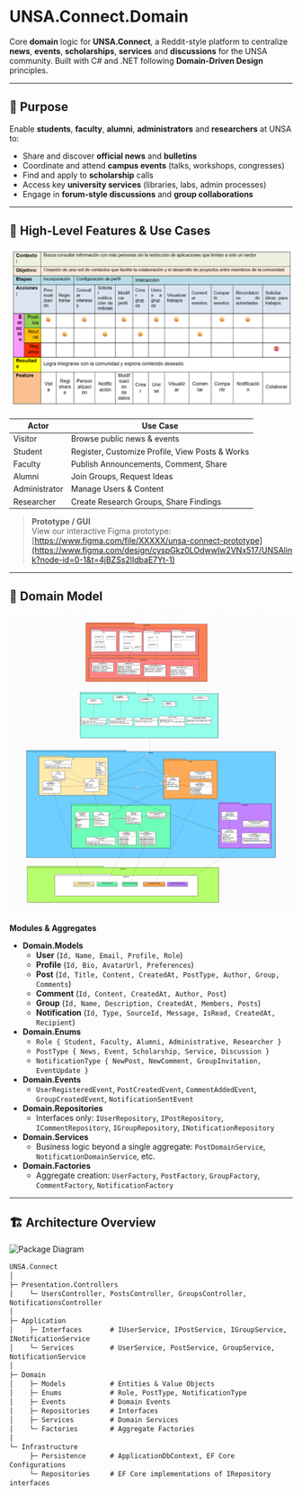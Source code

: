 # UNSA.Connect.Domain

Core **domain** logic for **UNSA.Connect**, a Reddit-style platform to centralize **news**, **events**, **scholarships**, **services** and **discussions** for the UNSA community. Built with C# and .NET following **Domain-Driven Design** principles.

---

## 🎯 Purpose

Enable **students**, **faculty**, **alumni**, **administrators** and **researchers** at UNSA to:
- Share and discover **official news** and **bulletins**  
- Coordinate and attend **campus events** (talks, workshops, congresses)  
- Find and apply to **scholarship** calls  
- Access key **university services** (libraries, labs, admin processes)  
- Engage in **forum-style discussions** and **group collaborations**

---

## 🚀 High-Level Features & Use Cases

![Use Cases Diagram](docs/use-cases.png)

| Actor        | Use Case                              |
|--------------|---------------------------------------|
| Visitor      | Browse public news & events           |
| Student      | Register, Customize Profile, View Posts & Works |
| Faculty      | Publish Announcements, Comment, Share |
| Alumni       | Join Groups, Request Ideas            |
| Administrator| Manage Users & Content                |
| Researcher   | Create Research Groups, Share Findings|

> **Prototype / GUI**  
> View our interactive Figma prototype:  
> [https://www.figma.com/file/XXXXX/unsa-connect-prototype](https://www.figma.com/design/cyspGkz0LOdwwIw2VNx517/UNSAlink?node-id=0-1&t=4jBZSs2lIdbaE7Yt-1)

---

## 📐 Domain Model

![Class Diagram](docs/domain-model.png)

**Modules & Aggregates**  
- **Domain.Models**  
  - **User** (`Id, Name, Email, Profile, Role`)  
  - **Profile** (`Id, Bio, AvatarUrl, Preferences`)  
  - **Post** (`Id, Title, Content, CreatedAt, PostType, Author, Group, Comments`)  
  - **Comment** (`Id, Content, CreatedAt, Author, Post`)  
  - **Group** (`Id, Name, Description, CreatedAt, Members, Posts`)  
  - **Notification** (`Id, Type, SourceId, Message, IsRead, CreatedAt, Recipient`)  
- **Domain.Enums**  
  - `Role { Student, Faculty, Alumni, Administrative, Researcher }`  
  - `PostType { News, Event, Scholarship, Service, Discussion }`  
  - `NotificationType { NewPost, NewComment, GroupInvitation, EventUpdate }`  
- **Domain.Events**  
  - `UserRegisteredEvent`, `PostCreatedEvent`, `CommentAddedEvent`, `GroupCreatedEvent`, `NotificationSentEvent`  
- **Domain.Repositories**  
  - Interfaces only: `IUserRepository`, `IPostRepository`, `ICommentRepository`, `IGroupRepository`, `INotificationRepository`  
- **Domain.Services**  
  - Business logic beyond a single aggregate: `PostDomainService`, `NotificationDomainService`, etc.  
- **Domain.Factories**  
  - Aggregate creation: `UserFactory`, `PostFactory`, `GroupFactory`, `CommentFactory`, `NotificationFactory`

---

## 🏗️ Architecture Overview

![Package Diagram](docs/package-diagram.png)

```text
UNSA.Connect
│
├─ Presentation.Controllers
│    └─ UsersController, PostsController, GroupsController, NotificationsController
│
├─ Application
│    ├─ Interfaces       # IUserService, IPostService, IGroupService, INotificationService
│    └─ Services         # UserService, PostService, GroupService, NotificationService
│
├─ Domain
│    ├─ Models           # Entities & Value Objects
│    ├─ Enums            # Role, PostType, NotificationType
│    ├─ Events           # Domain Events
│    ├─ Repositories     # Interfaces
│    ├─ Services         # Domain Services
│    └─ Factories        # Aggregate Factories
│
└─ Infrastructure
     ├─ Persistence      # ApplicationDbContext, EF Core Configurations
     └─ Repositories     # EF Core implementations of IRepository interfaces
